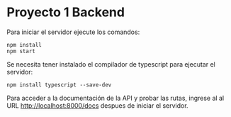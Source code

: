 # Proyecto 1 Backend

Para iniciar el servidor ejecute los comandos:

```console
npm install
npm start
```

Se necesita tener instalado el compilador de typescript para ejecutar el servidor:

```console
npm install typescript --save-dev
```

Para acceder a la documentación de la API y probar las rutas, ingrese al al URL [http://localhost:8000/docs](http://localhost:8000/docs) despues de iniciar el servidor.

